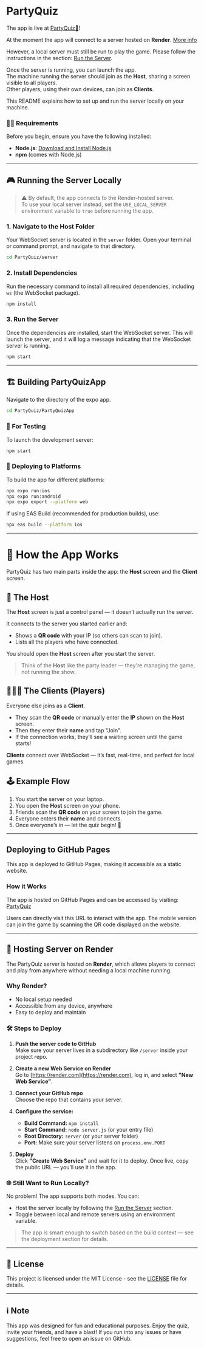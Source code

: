 # PartyQuiz

The app is live at [PartyQuiz🎉](https://encoded.github.io/PartyQuiz)!

At the moment the app will connect to a server hosted on **Render**.
[More info](#hosting-server-on-render)

However, a local server must still be run to play the game. Please follow the instructions in the section: [Run the Server](#3-run-the-server).

Once the server is running, you can launch the app.  
The machine running the server should join as the **Host**, sharing a screen visible to all players.  
Other players, using their own devices, can join as **Clients**.

This README explains how to set up and run the server locally on your machine.


### 🧑‍💻 Requirements

Before you begin, ensure you have the following installed:

- **Node.js**: [Download and Install Node.js](https://nodejs.org/)
- **npm** (comes with Node.js)

---

## 🎮 Running the Server Locally

> ⚠️ By default, the app connects to the Render-hosted server.  
> To use your local server instead, set the `USE_LOCAL_SERVER` environment variable to `true` before running the app.

### 1. Navigate to the Host Folder

Your WebSocket server is located in the `server` folder. Open your terminal or command prompt, and navigate to that directory.

```bash
cd PartyQuiz/server
```

### 2. Install Dependencies

Run the necessary command to install all required dependencies, including `ws` (the WebSocket package).

```bash
npm install
```

### 3. Run the Server

Once the dependencies are installed, start the WebSocket server. This will launch the server, and it will log a message indicating that the WebSocket server is running.

```bash
npm start
```

---

## 🏗️ Building PartyQuizApp

Navigate to the directory of the expo app. 

```bash
cd PartyQuiz/PartyQuizApp
```

### 🧪 For Testing

To launch the development server:
```bash
npm start
```

### 🚀 Deploying to Platforms

To build the app for different platforms:

```bash
npx expo run:ios
npx expo run:android
npx expo export --platform web
```

If using EAS Build (recommended for production builds), use:
```bash
npx eas build --platform ios
```

---

# 📱 How the App Works

PartyQuiz has two main parts inside the app: the **Host** screen and the **Client** screen.

## 🎤 The Host

The **Host** screen is just a control panel — it doesn’t actually run the server.

It connects to the server you started earlier and:

- Shows a **QR code** with your IP (so others can scan to join).
- Lists all the players who have connected.

You should open the **Host** screen after you start the server.

> Think of the **Host** like the party leader — they're managing the game, not running the show.

## 🧑‍🤝‍🧑 The Clients (Players)

Everyone else joins as a **Client**.

- They scan the **QR code** or manually enter the **IP** shown on the **Host** screen.
- Then they enter their **name** and tap "Join".
- If the connection works, they’ll see a waiting screen until the game starts!

**Clients** connect over WebSocket — it’s fast, real-time, and perfect for local games.

## 🕹 Example Flow

1. You start the server on your laptop.
2. You open the **Host** screen on your phone.
3. Friends scan the **QR code** on your screen to join the game.
4. Everyone enters their **name** and connects.
5. Once everyone’s in — let the quiz begin! 🎉

---

## Deploying to GitHub Pages

This app is deployed to GitHub Pages, making it accessible as a static website.

### How it Works

The app is hosted on GitHub Pages and can be accessed by visiting:
[PartyQuiz](https://encoded.github.io/PartyQuiz)

Users can directly visit this URL to interact with the app. 
The mobile version can join the game by scanning the QR code displayed on the website.

---

## 🚀 Hosting Server on Render

The PartyQuiz server is hosted on **Render**, which allows players to connect and play from anywhere without needing a local machine running.

### Why Render?

- No local setup needed  
- Accessible from any device, anywhere  
- Easy to deploy and maintain  

### 🛠️ Steps to Deploy

1. **Push the server code to GitHub**  
   Make sure your server lives in a subdirectory like `/server` inside your project repo.

2. **Create a new Web Service on Render**  
   Go to [https://render.com](https://render.com), log in, and select **"New Web Service"**.

3. **Connect your GitHub repo**  
   Choose the repo that contains your server.

4. **Configure the service:**
   - **Build Command:** `npm install`
   - **Start Command:** `node server.js` (or your entry file)
   - **Root Directory:** `server` (or your server folder)
   - **Port:** Make sure your server listens on `process.env.PORT`

5. **Deploy**  
   Click **"Create Web Service"** and wait for it to deploy. Once live, copy the public URL — you’ll use it in the app.

### 🌐 Still Want to Run Locally?

No problem! The app supports both modes. You can:

- Host the server locally by following the [Run the Server](#3-run-the-server) section.
- Toggle between local and remote servers using an environment variable.

> The app is smart enough to switch based on the build context — see the deployment section for details.

---

## 📜 License

This project is licensed under the MIT License - see the [LICENSE](LICENSE) file for details.

---

## ℹ️ Note

This app was designed for fun and educational purposes. Enjoy the quiz, invite your friends, and have a blast! If you run into any issues or have suggestions, feel free to open an issue on GitHub.
